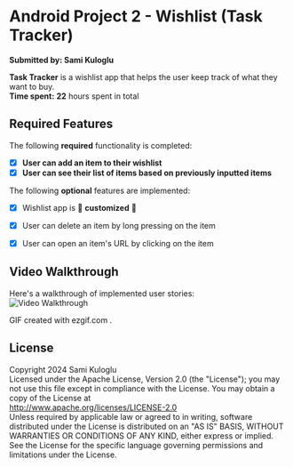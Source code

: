 # Android Project 2 - Wishlist (Task Tracker)
**Submitted by: Sami Kuloglu**  

**Task Tracker** is a wishlist app that helps the user keep track of what they want to buy.  
**Time spent:** **22** hours spent in total  

## Required Features  
The following **required** functionality is completed:  
- [x] **User can add an item to their wishlist**  
- [x] **User can see their list of items based on previously inputted items**  

The following **optional** features are implemented:  
- [x] Wishlist app is 🎨 **customized** 🎨  
- [x] User can delete an item by long pressing on the item  
- [x] User can open an item's URL by clicking on the item  


## Video Walkthrough  
Here's a walkthrough of implemented user stories:  
<img src='https://github.com/SamiKuloglu01/Wishlist/gifs/CodePathMail_VideoGif.gif' title='Video Walkthrough' width='' alt='Video Walkthrough' />  

GIF created with ezgif.com
.  

## License  
Copyright 2024 Sami Kuloglu  
Licensed under the Apache License, Version 2.0 (the "License"); you may not use this file except in compliance with the License. You may obtain a copy of the License at  
http://www.apache.org/licenses/LICENSE-2.0  
Unless required by applicable law or agreed to in writing, software distributed under the License is distributed on an "AS IS" BASIS, WITHOUT WARRANTIES OR CONDITIONS OF ANY KIND, either express or implied. See the License for the specific language governing permissions and limitations under the License.
